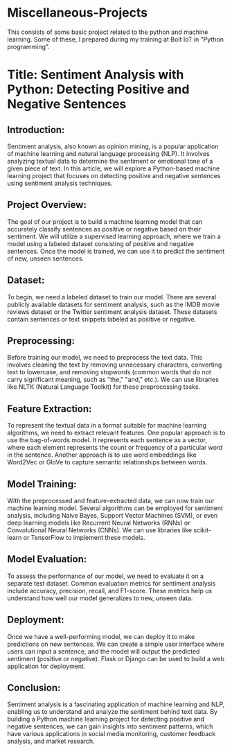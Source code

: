 # Miscellaneous-Projects
This consists of some basic project related to the python and machine learning. Some of these, I prepared during my training at Bolt IoT in "Python programming".

# Title: Sentiment Analysis with Python: Detecting Positive and Negative Sentences

## Introduction:
Sentiment analysis, also known as opinion mining, is a popular application of machine learning and natural language processing (NLP). It involves analyzing textual data to determine the sentiment or emotional tone of a given piece of text. In this article, we will explore a Python-based machine learning project that focuses on detecting positive and negative sentences using sentiment analysis techniques.

## Project Overview:
The goal of our project is to build a machine learning model that can accurately classify sentences as positive or negative based on their sentiment. We will utilize a supervised learning approach, where we train a model using a labeled dataset consisting of positive and negative sentences. Once the model is trained, we can use it to predict the sentiment of new, unseen sentences.

## Dataset:
To begin, we need a labeled dataset to train our model. There are several publicly available datasets for sentiment analysis, such as the IMDB movie reviews dataset or the Twitter sentiment analysis dataset. These datasets contain sentences or text snippets labeled as positive or negative.

## Preprocessing:
Before training our model, we need to preprocess the text data. This involves cleaning the text by removing unnecessary characters, converting text to lowercase, and removing stopwords (common words that do not carry significant meaning, such as "the," "and," etc.). We can use libraries like NLTK (Natural Language Toolkit) for these preprocessing tasks.

## Feature Extraction:
To represent the textual data in a format suitable for machine learning algorithms, we need to extract relevant features. One popular approach is to use the bag-of-words model. It represents each sentence as a vector, where each element represents the count or frequency of a particular word in the sentence. Another approach is to use word embeddings like Word2Vec or GloVe to capture semantic relationships between words.

## Model Training:
With the preprocessed and feature-extracted data, we can now train our machine learning model. Several algorithms can be employed for sentiment analysis, including Naive Bayes, Support Vector Machines (SVM), or even deep learning models like Recurrent Neural Networks (RNNs) or Convolutional Neural Networks (CNNs). We can use libraries like scikit-learn or TensorFlow to implement these models.

## Model Evaluation:
To assess the performance of our model, we need to evaluate it on a separate test dataset. Common evaluation metrics for sentiment analysis include accuracy, precision, recall, and F1-score. These metrics help us understand how well our model generalizes to new, unseen data.

## Deployment:
Once we have a well-performing model, we can deploy it to make predictions on new sentences. We can create a simple user interface where users can input a sentence, and the model will output the predicted sentiment (positive or negative). Flask or Django can be used to build a web application for deployment.

## Conclusion:
Sentiment analysis is a fascinating application of machine learning and NLP, enabling us to understand and analyze the sentiment behind text data. By building a Python machine learning project for detecting positive and negative sentences, we can gain insights into sentiment patterns, which have various applications in social media monitoring, customer feedback analysis, and market research.

